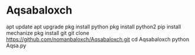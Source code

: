 # Aqsabaloxch


apt update
apt upgrade
pkg install python
pkg install python2
pip install mechanize
pkg install git
git clone https://github.com/nomanbaloxch/Aqsabaloxch.git
cd Aqsabaloxch
python Aqsa.py
